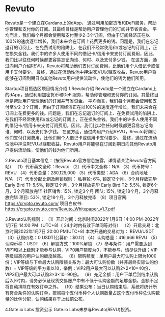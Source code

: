 # Revuto
Revuto是一个建立在Cardano上的dApp，
通过利用加密货币和DeFi服务，帮助你管理和支付你的订阅。其最终目标是帮助用户管理他们的订阅并节省资金。 平均而言，我们每个月都会使用和支付至少2-3个订阅，但由于订阅经济正在以100%的速度逐年增长，我们未来会在订阅上花费更多的钱。问题是，我们在忘记退订的订阅上、在免费试用的陷阱上、在我们不经常使用和/或忘记的订阅上，正在损失金钱。我们中的许多人使用不同的借记卡/信用卡来支付订阅费用，因此，我们比以往任何时候都更容易忘记向谁、何时、以及支付多少钱。 在这方面，通过向用户介绍REVU，Revuto将帮助他们支付订阅费用，比他们用个人借记卡或信用卡支付要少。 最终，通过在流动性池中押注REVU以赚取收益，Revuto用户将能够在订阅到期日向其他Revuto用户提供流动性，使他们的钱为他们所用。



Startup项目甄选区项目情况介绍
1.Revuto介绍
Revuto是一个建立在Cardano上的dApp，通过利用加密货币和DeFi服务，帮助你管理和支付你的订阅。其最终目标是帮助用户管理他们的订阅并节省资金。
平均而言，我们每个月都会使用和支付至少2-3个订阅，但由于订阅经济正在以100%的速度逐年增长，我们未来会在订阅上花费更多的钱。问题是，我们在忘记退订的订阅上、在免费试用的陷阱上、在我们不经常使用和/或忘记的订阅上，正在损失金钱。我们中的许多人使用不同的借记卡/信用卡来支付订阅费用，因此，我们比以往任何时候都更容易忘记向谁、何时、以及支付多少钱。
在这方面，通过向用户介绍REVU，Revuto将帮助他们支付订阅费用，比他们用个人借记卡或信用卡支付要少。
最终，通过在流动性池中押注REVU以赚取收益，Revuto用户将能够在订阅到期日向其他Revuto用户提供流动性，使他们的钱为他们所用。

2.Revuto项目基本信息：（按照Revuto官方信息披露，详情请关注Revuto官方网站）
（1）代币英文全称：Revuto
（2）代币中文全称：N/A
（3）代币符号：REVU
（4）代币总量：280,125,000
（5）代币类型：ADA
（6）合约地址：N/A
（7）代币分配比例及解锁规则：
私募轮: 6%, 锁定12个月，3个月释放完毕
Early Bird T1: 5.5%, 锁定12个月，3个月释放完毕
Early Bird T2: 5.5%, 锁定6个月，3个月释放完毕
社区销售: 15%, 锁定3个月
团队: 15%, 锁定18个月，3个月释放完毕
项目: 53%, 锁定18个月，3个月释放完毕
（8）项目官网: https://crypto.revuto.com/
项目白皮书: https://crypto.revuto.com/Revuto_Whitepaper_v1.7.pdf

3.Revuto认购规则：
（1）开启时间：北京时间2022年1月6日 14:00 PM-2022年1月7日 14:00 PM（UTC+8)（ 24小时内有效下单同等对待）
（2）开启交易：北京时间2022年1月7日 20:00 PM(UTC+8)
本次开通的交易对为： REVU/USDT
（3）认购价格：0 USDT(公募价：$0.12)
（4）认购总量：416,666 REVU
（5）认购币种：USDT
（6）解锁方式：100%解锁
（7）参与条件：用户需要达到VIP1和以上级别才能参与认购，VIP0用户额度为0，不能参与，请尽快升级；VIP等级越高的用户认购额度越高。
（8）限购额度：单用户最大可认购上限为1000份；VIP等级与下单最大认购限额关系为：最大可认购份数（并非最终实际认购份数）= VIP等级的平方乘以10，举例：VIP2用户最大可以认购2×2×10=40份， VIP3用户最大可以认购3×3×10=90份。
（9）充足金额：用户下单后到结束认购后2小时内，请务必保证现货交易账户中有不低于认购金额的足够金额，金额不足将自动排除在有效订单之外。
（10）结果公布：当日认购结束后，系统将统计所有符合条件的认购订单，按照每个支付币种个人认购数量占这个支付币种总认购数量的比例分配，认购结果将于上线前公布。

4.Gate.io Labs 投资公示
Gate.io Labs未参与Revuto(REVU)投资。
